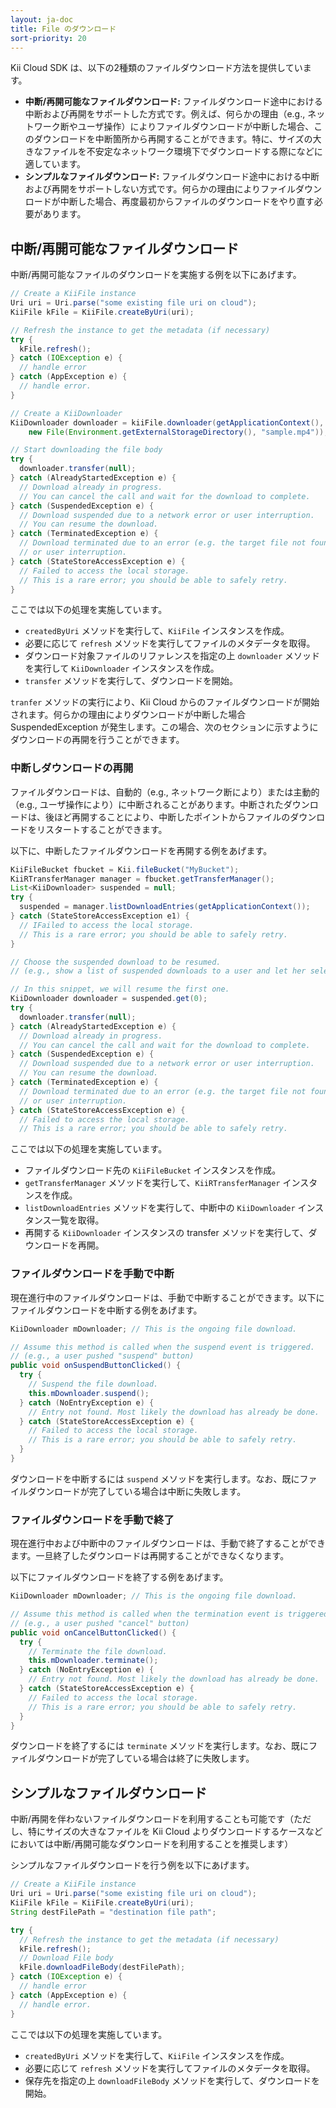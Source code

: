 ```yaml
---
layout: ja-doc
title: File のダウンロード
sort-priority: 20
---
```

Kii Cloud SDK は、以下の2種類のファイルダウンロード方法を提供しています。

* **中断/再開可能なファイルダウンロード:** ファイルダウンロード途中における中断および再開をサポートした方式です。例えば、何らかの理由（e.g., ネットワーク断やユーザ操作）によりファイルダウンロードが中断した場合、このダウンロードを中断箇所から再開することができます。特に、サイズの大きなファイルを不安定なネットワーク環境下でダウンロードする際になどに適しています。
* **シンプルなファイルダウンロード:** ファイルダウンロード途中における中断および再開をサポートしない方式です。何らかの理由によりファイルダウンロードが中断した場合、再度最初からファイルのダウンロードをやり直す必要があります。

## 中断/再開可能なファイルダウンロード
中断/再開可能なファイルのダウンロードを実施する例を以下にあげます。


```java
// Create a KiiFile instance
Uri uri = Uri.parse("some existing file uri on cloud");
KiiFile kFile = KiiFile.createByUri(uri);

// Refresh the instance to get the metadata (if necessary)
try {
  kFile.refresh();
} catch (IOException e) {
  // handle error
} catch (AppException e) {
  // handle error.
}

// Create a KiiDownloader
KiiDownloader downloader = kiiFile.downloader(getApplicationContext(),
    new File(Environment.getExternalStorageDirectory(), "sample.mp4"));

// Start downloading the file body
try {
  downloader.transfer(null);
} catch (AlreadyStartedException e) {
  // Download already in progress.
  // You can cancel the call and wait for the download to complete.
} catch (SuspendedException e) {
  // Download suspended due to a network error or user interruption.
  // You can resume the download.
} catch (TerminatedException e) {
  // Download terminated due to an error (e.g. the target file not found)
  // or user interruption.
} catch (StateStoreAccessException e) {
  // Failed to access the local storage.
  // This is a rare error; you should be able to safely retry.
}
```

ここでは以下の処理を実施しています。

* `createdByUri` メソッドを実行して、`KiiFile` インスタンスを作成。
* 必要に応じて `refresh` メソッドを実行してファイルのメタデータを取得。
* ダウンロード対象ファイルのリファレンスを指定の上 `downloader` メソッドを実行して `KiiDownloader` インスタンスを作成。
* `transfer` メソッドを実行して、ダウンロードを開始。

`tranfer` メソッドの実行により、Kii Cloud からのファイルダウンロードが開始されます。何らかの理由によりダウンロードが中断した場合 SuspendedException が発生します。この場合、次のセクションに示すようにダウンロードの再開を行うことができます。


### 中断しダウンロードの再開
ファイルダウンロードは、自動的（e.g., ネットワーク断により）または主動的（e.g., ユーザ操作により）に中断されることがあります。中断されたダウンロードは、後ほど再開することにより、中断したポイントからファイルのダウンロードをリスタートすることができます。

以下に、中断したファイルダウンロードを再開する例をあげます。

```java
KiiFileBucket fbucket = Kii.fileBucket("MyBucket");
KiiRTransferManager manager = fbucket.getTransferManager();
List<KiiDownloader> suspended = null;
try {
  suspended = manager.listDownloadEntries(getApplicationContext());
} catch (StateStoreAccessException e1) {
  // IFailed to access the local storage.
  // This is a rare error; you should be able to safely retry.
}

// Choose the suspended download to be resumed.
// (e.g., show a list of suspended downloads to a user and let her select)

// In this snippet, we will resume the first one.
KiiDownloader downloader = suspended.get(0);
try {
  downloader.transfer(null);
} catch (AlreadyStartedException e) {
  // Download already in progress.
  // You can cancel the call and wait for the download to complete.
} catch (SuspendedException e) {
  // Download suspended due to a network error or user interruption.
  // You can resume the download.
} catch (TerminatedException e) {
  // Download terminated due to an error (e.g. the target file not found)
  // or user interruption.
} catch (StateStoreAccessException e) {
  // Failed to access the local storage.
  // This is a rare error; you should be able to safely retry.
```

ここでは以下の処理を実施しています。

* ファイルダウンロード先の `KiiFileBucket` インスタンスを作成。
* `getTransferManager` メソッドを実行して、`KiiRTransferManager` インスタンスを作成。
* `listDownloadEntries` メソッドを実行して、中断中の `KiiDownloader` インスタンス一覧を取得。
* 再開する `KiiDownloader` インスタンスの transfer メソッドを実行して、ダウンロードを再開。


### ファイルダウンロードを手動で中断

現在進行中のファイルダウンロードは、手動で中断することができます。以下にファイルダウンロードを中断する例をあげます。

```java
KiiDownloader mDownloader; // This is the ongoing file download.

// Assume this method is called when the suspend event is triggered.
// (e.g., a user pushed "suspend" button)
public void onSuspendButtonClicked() {
  try {
    // Suspend the file download.
    this.mDownloader.suspend();
  } catch (NoEntryException e) {
    // Entry not found. Most likely the download has already be done.
  } catch (StateStoreAccessException e) {
    // Failed to access the local storage.
    // This is a rare error; you should be able to safely retry.
  }
}
```

ダウンロードを中断するには `suspend` メソッドを実行します。なお、既にファイルダウンロードが完了している場合は中断に失敗します。


### ファイルダウンロードを手動で終了

現在進行中および中断中のファイルダウンロードは、手動で終了することができます。一旦終了したダウンロードは再開することができなくなります。

以下にファイルダウンロードを終了する例をあげます。

```java
KiiDownloader mDownloader; // This is the ongoing file download.

// Assume this method is called when the termination event is triggered.
// (e.g., a user pushed "cancel" button)
public void onCancelButtonClicked() {
  try {
    // Terminate the file download.
    this.mDownloader.terminate();
  } catch (NoEntryException e) {
    // Entry not found. Most likely the download has already be done.
  } catch (StateStoreAccessException e) {
    // Failed to access the local storage.
    // This is a rare error; you should be able to safely retry.
  }
}
```

ダウンロードを終了するには `terminate` メソッドを実行します。なお、既にファイルダウンロードが完了している場合は終了に失敗します。


## シンプルなファイルダウンロード

中断/再開を伴わないファイルダウンロードを利用することも可能です（ただし、特にサイズの大きなファイルを Kii Cloud よりダウンロードするケースなどにおいては中断/再開可能なダウンロードを利用することを推奨します）

シンプルなファイルダウンロードを行う例を以下にあげます。

```java
// Create a KiiFile instance
Uri uri = Uri.parse("some existing file uri on cloud");
KiiFile kFile = KiiFile.createByUri(uri);
String destFilePath = "destination file path";

try {
  // Refresh the instance to get the metadata (if necessary)
  kFile.refresh();
  // Download File body
  kFile.downloadFileBody(destFilePath);
} catch (IOException e) {
  // handle error
} catch (AppException e) {
  // handle error.
}
```

ここでは以下の処理を実施しています。

* `createdByUri` メソッドを実行して、`KiiFile` インスタンスを作成。
* 必要に応じて `refresh` メソッドを実行してファイルのメタデータを取得。
* 保存先を指定の上 `downloadFileBody` メソッドを実行して、ダウンロードを開始。
